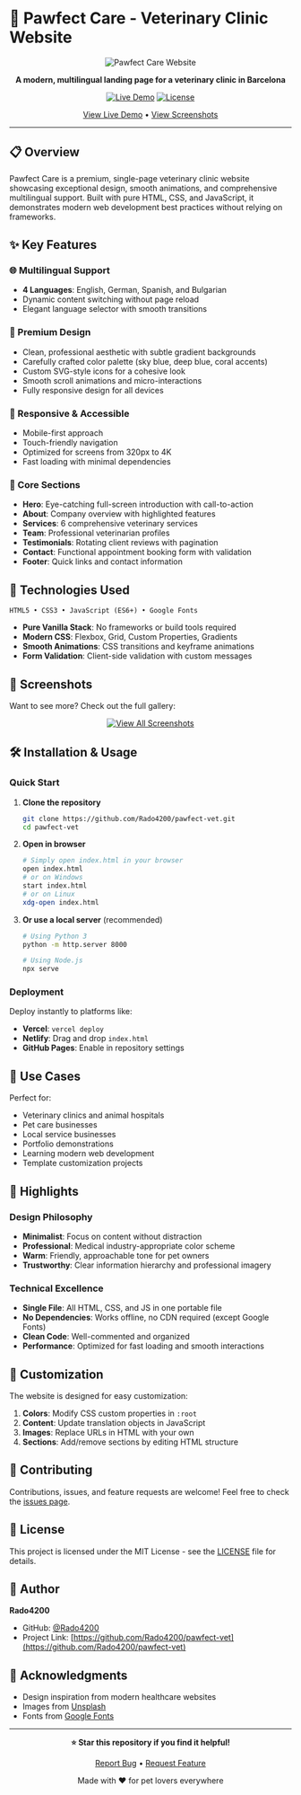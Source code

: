 # 🐾 Pawfect Care - Veterinary Clinic Website

<div align="center">

![Pawfect Care Website](screenshots/web_en.png)

**A modern, multilingual landing page for a veterinary clinic in Barcelona**

[![Live Demo](https://img.shields.io/badge/Live-Demo-brightgreen?style=for-the-badge&logo=vercel)](https://pawfect-vet.vercel.app/)
[![License](https://img.shields.io/badge/License-MIT-blue?style=for-the-badge)](LICENSE)

[View Live Demo](https://pawfect-vet.vercel.app/) • [View Screenshots](screenshots/)

</div>

---

## 📋 Overview

Pawfect Care is a premium, single-page veterinary clinic website showcasing exceptional design, smooth animations, and comprehensive multilingual support. Built with pure HTML, CSS, and JavaScript, it demonstrates modern web development best practices without relying on frameworks.

## ✨ Key Features

### 🌐 Multilingual Support
- **4 Languages**: English, German, Spanish, and Bulgarian
- Dynamic content switching without page reload
- Elegant language selector with smooth transitions

### 🎨 Premium Design
- Clean, professional aesthetic with subtle gradient backgrounds
- Carefully crafted color palette (sky blue, deep blue, coral accents)
- Custom SVG-style icons for a cohesive look
- Smooth scroll animations and micro-interactions
- Fully responsive design for all devices

### 📱 Responsive & Accessible
- Mobile-first approach
- Touch-friendly navigation
- Optimized for screens from 320px to 4K
- Fast loading with minimal dependencies

### 🔧 Core Sections
- **Hero**: Eye-catching full-screen introduction with call-to-action
- **About**: Company overview with highlighted features
- **Services**: 6 comprehensive veterinary services
- **Team**: Professional veterinarian profiles
- **Testimonials**: Rotating client reviews with pagination
- **Contact**: Functional appointment booking form with validation
- **Footer**: Quick links and contact information

## 🚀 Technologies Used

```
HTML5 • CSS3 • JavaScript (ES6+) • Google Fonts
```

- **Pure Vanilla Stack**: No frameworks or build tools required
- **Modern CSS**: Flexbox, Grid, Custom Properties, Gradients
- **Smooth Animations**: CSS transitions and keyframe animations
- **Form Validation**: Client-side validation with custom messages

## 📸 Screenshots

Want to see more? Check out the full gallery:

<div align="center">

[![View All Screenshots](https://img.shields.io/badge/📸_View_All-Screenshots-2ea44f?style=for-the-badge)](screenshots/)

</div>

## 🛠️ Installation & Usage

### Quick Start

1. **Clone the repository**
   ```bash
   git clone https://github.com/Rado4200/pawfect-vet.git
   cd pawfect-vet
   ```

2. **Open in browser**
   ```bash
   # Simply open index.html in your browser
   open index.html
   # or on Windows
   start index.html
   # or on Linux
   xdg-open index.html
   ```

3. **Or use a local server** (recommended)
   ```bash
   # Using Python 3
   python -m http.server 8000
   
   # Using Node.js
   npx serve
   ```

### Deployment

Deploy instantly to platforms like:
- **Vercel**: `vercel deploy`
- **Netlify**: Drag and drop `index.html`
- **GitHub Pages**: Enable in repository settings

## 🎯 Use Cases

Perfect for:
- Veterinary clinics and animal hospitals
- Pet care businesses
- Local service businesses
- Portfolio demonstrations
- Learning modern web development
- Template customization projects

## 🌟 Highlights

### Design Philosophy
- **Minimalist**: Focus on content without distraction
- **Professional**: Medical industry-appropriate color scheme
- **Warm**: Friendly, approachable tone for pet owners
- **Trustworthy**: Clear information hierarchy and professional imagery

### Technical Excellence
- **Single File**: All HTML, CSS, and JS in one portable file
- **No Dependencies**: Works offline, no CDN required (except Google Fonts)
- **Clean Code**: Well-commented and organized
- **Performance**: Optimized for fast loading and smooth interactions

## 📝 Customization

The website is designed for easy customization:

1. **Colors**: Modify CSS custom properties in `:root`
2. **Content**: Update translation objects in JavaScript
3. **Images**: Replace URLs in HTML with your own
4. **Sections**: Add/remove sections by editing HTML structure

## 🤝 Contributing

Contributions, issues, and feature requests are welcome! Feel free to check the [issues page](https://github.com/Rado4200/pawfect-vet/issues).

## 📄 License

This project is licensed under the MIT License - see the [LICENSE](LICENSE) file for details.

## 👤 Author

**Rado4200**

- GitHub: [@Rado4200](https://github.com/Rado4200)
- Project Link: [https://github.com/Rado4200/pawfect-vet](https://github.com/Rado4200/pawfect-vet)

## 🙏 Acknowledgments

- Design inspiration from modern healthcare websites
- Images from [Unsplash](https://unsplash.com)
- Fonts from [Google Fonts](https://fonts.google.com)

---

<div align="center">

**⭐ Star this repository if you find it helpful!**

[Report Bug](https://github.com/Rado4200/pawfect-vet/issues) • [Request Feature](https://github.com/Rado4200/pawfect-vet/issues)

Made with ❤️ for pet lovers everywhere

</div>
